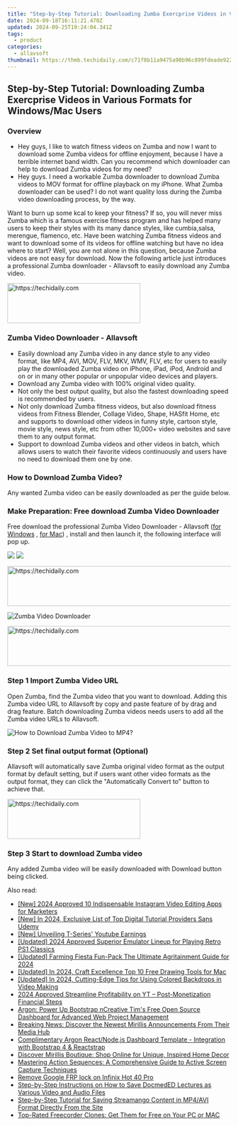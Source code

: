 ```yaml
---
title: "Step-by-Step Tutorial: Downloading Zumba Exercprise Videos in Various Formats for Windows/Mac Users"
date: 2024-09-18T16:11:21.470Z
updated: 2024-09-25T19:24:04.341Z
tags:
  - product
categories:
  - allavsoft
thumbnail: https://thmb.techidaily.com/c71f8b11a9475a90b96c899fdeade9228f855c7ed46c02973b8fefdc10e6507c.jpg
---
```


## Step-by-Step Tutorial: Downloading Zumba Exercprise Videos in Various Formats for Windows/Mac Users

### Overview

* Hey guys, I like to watch fitness videos on Zumba and now I want to download some Zumba videos for offline enjoyment, because I have a terrible internet band width. Can you recommend which downloader can help to download Zumba videos for my need?
* Hey guys. I need a workable Zumba downloader to download Zumba videos to MOV format for offline playback on my iPhone. What Zumba downloader can be used? I do not want quality loss during the Zumba video downloading process, by the way.

Want to burn up some kcal to keep your fitness? If so, you will never miss Zumba which is a famous exercise fitness program and has helped many users to keep their styles with its many dance styles, like cumbia,salsa, merengue, flamenco, etc. Have been watching Zumba fitness videos and want to download some of its videos for offline watching but have no idea where to start? Well, you are not alone in this question, because Zumba videos are not easy for download. Now the following article just introduces a professional Zumba downloader - Allavsoft to easily download any Zumba video.

<!-- affiliate ads begin -->
<a href="https://aligracehair.sjv.io/c/5597632/1997643/19272" target="_top" id="1997643">
  <img src="//a.impactradius-go.com/display-ad/19272-1997643" border="0" alt="https://techidaily.com" width="300" height="90"/>
</a>
<img height="0" width="0" src="https://aligracehair.sjv.io/i/5597632/1997643/19272" style="position:absolute;visibility:hidden;" border="0" />
<!-- affiliate ads end -->

### Zumba Video Downloader - Allavsoft

* Easily download any Zumba video in any dance style to any video format, like MP4, AVI, MOV, FLV, MKV, WMV, FLV, etc for users to easily play the downloaded Zumba video on iPhone, iPad, iPod, Android and on or in many other popular or unpopular video devices and players.
* Download any Zumba video with 100% original video quality.
* Not only the best output quality, but also the fastest downloading speed is recommended by users.
* Not only download Zumba fitness videos, but also download fitness videos from Fitness Blender, Collage Video, Shape, HASfit Home, etc and supports to download other videos in funny style, cartoon style, movie style, news style, etc from other 10,000+ video websites and save them to any output format.
* Support to download Zumba videos and other videos in batch, which allows users to watch their favorite videos continuously and users have no need to download them one by one.

### How to Download Zumba Video?

Any wanted Zumba video can be easily downloaded as per the guide below.

### Make Preparation: Free download Zumba Video Downloader

Free download the professional Zumba Video Downloader - Allavsoft ([for Windows](https://tools.techidaily.com/allavsoft/products/) , [for Mac](https://tools.techidaily.com/allavsoft/products/)) , install and then launch it, the following interface will pop up.

[![](https://www.allavsoft.com/how-to/../images/how-to/free-download-win.jpg)](https://tools.techidaily.com/allavsoft/products/) [![](https://www.allavsoft.com/how-to/../images/how-to/free-download-mac.jpg)](https://tools.techidaily.com/allavsoft/products/)

<!-- affiliate ads begin -->
<a href="https://appsumo.8odi.net/c/5597632/2111965/7443" target="_top" id="2111965">
  <img src="//a.impactradius-go.com/display-ad/7443-2111965" border="0" alt="https://techidaily.com" width="728" height="90"/>
</a>
<img height="0" width="0" src="https://appsumo.8odi.net/i/5597632/2111965/7443" style="position:absolute;visibility:hidden;" border="0" />
<!-- affiliate ads end -->

![Zumba Video Downloader](https://www.allavsoft.com/how-to/../images/allavsoft/screen-shot-600.jpg)

<!-- affiliate ads begin -->
<a href="https://bluettius.sjv.io/c/5597632/2139115/17108" target="_top" id="2139115">
  <img src="//a.impactradius-go.com/display-ad/17108-2139115" border="0" alt="https://techidaily.com" width="728" height="90"/>
</a>
<img height="0" width="0" src="https://bluettius.sjv.io/i/5597632/2139115/17108" style="position:absolute;visibility:hidden;" border="0" />
<!-- affiliate ads end -->

### Step 1 Import Zumba Video URL

Open Zumba, find the Zumba video that you want to download. Adding this Zumba video URL to Allavsoft by copy and paste feature of by drag and drag feature. Batch downloading Zumba videos needs users to add all the Zumba video URLs to Allavsoft.

![How to Download Zumba Video to MP4?](https://www.allavsoft.com/how-to/../images/how-to/download-rtmp-video/download-rtmp-video.jpg)

### Step 2 Set final output format (Optional)

Allavsoft will automatically save Zumba original video format as the output format by default setting, but if users want other video formats as the output format, they can click the "Automatically Convert to" button to achieve that.

<!-- affiliate ads begin -->
<a href="https://25home.pxf.io/c/5597632/2148645/16836" target="_top" id="2148645">
  <img src="//a.impactradius-go.com/display-ad/16836-2148645" border="0" alt="https://techidaily.com" width="300" height="90"/>
</a>
<img height="0" width="0" src="https://25home.pxf.io/i/5597632/2148645/16836" style="position:absolute;visibility:hidden;" border="0" />
<!-- affiliate ads end -->

### Step 3 Start to download Zumba video

Any added Zumba video will be easily downloaded with Download button being clicked.

<ins class="adsbygoogle"
     style="display:block"
     data-ad-format="autorelaxed"
     data-ad-client="ca-pub-7571918770474297"
     data-ad-slot="1223367746"></ins>

<ins class="adsbygoogle"
     style="display:block"
     data-ad-client="ca-pub-7571918770474297"
     data-ad-slot="8358498916"
     data-ad-format="auto"
     data-full-width-responsive="true"></ins>

<span class="atpl-alsoreadstyle">Also read:</span>
<div><ul>
<li><a href="https://instagram-videos.techidaily.com/new-2024-approved-10-indispensable-instagram-video-editing-apps-for-marketers/"><u>[New] 2024 Approved 10 Indispensable Instagram Video Editing Apps for Marketers</u></a></li>
<li><a href="https://video-capture.techidaily.com/new-in-2024-exclusive-list-of-top-digital-tutorial-providers-sans-udemy/"><u>[New] In 2024, Exclusive List of Top Digital Tutorial Providers Sans Udemy</u></a></li>
<li><a href="https://facebook-record-videos.techidaily.com/new-unveiling-t-series-youtube-earnings/"><u>[New] Unveiling T-Series' Youtube Earnings</u></a></li>
<li><a href="https://on-screen-recording.techidaily.com/updated-2024-approved-superior-emulator-lineup-for-playing-retro-ps1-classics/"><u>[Updated] 2024 Approved Superior Emulator Lineup for Playing Retro PS1 Classics</u></a></li>
<li><a href="https://video-screen-grab.techidaily.com/updated-farming-fiesta-fun-pack-the-ultimate-agritainment-guide-for-2024/"><u>[Updated] Farming Fiesta Fun-Pack The Ultimate Agritainment Guide for 2024</u></a></li>
<li><a href="https://fox-helps.techidaily.com/updated-in-2024-craft-excellence-top-10-free-drawing-tools-for-mac/"><u>[Updated] In 2024, Craft Excellence Top 10 Free Drawing Tools for Mac</u></a></li>
<li><a href="https://facebook-video-share.techidaily.com/updated-in-2024-cutting-edge-tips-for-using-colored-backdrops-in-video-making/"><u>[Updated] In 2024, Cutting-Edge Tips for Using Colored Backdrops in Video Making</u></a></li>
<li><a href="https://youtube-stream.techidaily.com/2024-approved-streamline-profitability-on-yt-post-monetization-financial-steps/"><u>2024 Approved Streamline Profitability on YT – Post-Monetization Financial Steps</u></a></li>
<li><a href="https://fox-triigers.techidaily.com/argon-power-up-bootstrap-ncreative-tims-free-open-source-dashboard-for-advanced-web-project-management/"><u>Argon: Power Up Bootstrap nCreative Tim's Free Open Source Dashboard for Advanced Web Project Management</u></a></li>
<li><a href="https://fox-triigers.techidaily.com/breaking-news-discover-the-newest-mirillis-announcements-from-their-media-hub/"><u>Breaking News: Discover the Newest Mirillis Announcements From Their Media Hub</u></a></li>
<li><a href="https://fox-triigers.techidaily.com/complimentary-argon-reactnodejs-dashboard-template-integration-with-bootstrap-4-and-reactstrap/"><u>Complimentary Argon React/Node.js Dashboard Template - Integration with Bootstrap 4 & Reactstrap</u></a></li>
<li><a href="https://fox-triigers.techidaily.com/discover-mirillis-boutique-shop-online-for-unique-inspired-home-decor/"><u>Discover Mirillis Boutique: Shop Online for Unique, Inspired Home Decor</u></a></li>
<li><a href="https://fox-triigers.techidaily.com/mastering-action-sequences-a-comprehensive-guide-to-active-screen-capture-techniques/"><u>Mastering Action Sequences: A Comprehensive Guide to Active Screen Capture Techniques</u></a></li>
<li><a href="https://review-topics.techidaily.com/remove-google-frp-lock-on-infinix-hot-40-pro-by-drfone-android-unlock-remove-google-frp/"><u>Remove Google FRP lock on Infinix Hot 40 Pro</u></a></li>
<li><a href="https://fox-triigers.techidaily.com/step-by-step-instructions-on-how-to-save-docmeded-lectures-as-various-video-and-audio-files/"><u>Step-by-Step Instructions on How to Save DocmedED Lectures as Various Video and Audio Files</u></a></li>
<li><a href="https://fox-triigers.techidaily.com/step-by-step-tutorial-for-saving-streamango-content-in-mp4avi-format-directly-from-the-site/"><u>Step-by-Step Tutorial for Saving Streamango Content in MP4/AVI Format Directly From the Site</u></a></li>
<li><a href="https://fox-triigers.techidaily.com/top-rated-freecorder-clones-get-them-for-free-on-your-pc-or-mac/"><u>Top-Rated Freecorder Clones: Get Them for Free on Your PC or MAC</u></a></li>
</ul></div>

